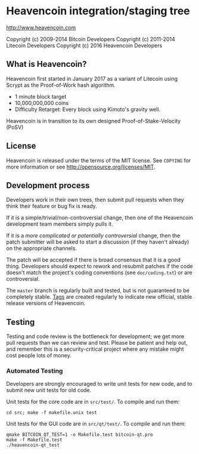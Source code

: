 Heavencoin integration/staging tree
================================

http://www.heavencoin.com

Copyright (c) 2009-2014 Bitcoin Developers
Copyright (c) 2011-2014 Litecoin Developers
Copyright (c) 2016 Heavencoin Developers

What is Heavencoin?
----------------

Heavencoin first started in January 2017 as a variant of Litecoin using Scrypt as
the Proof-of-Work hash algorithm.
 - 1 minute block target
 - 10,000,000,000 coins 
 - Difficulty Retarget: Every block using Kimoto's gravity well.

Heavencoin is in transition to its own designed Proof-of-Stake-Velocity (PoSV) 

License
-------

Heavencoin is released under the terms of the MIT license. See `COPYING` for more
information or see http://opensource.org/licenses/MIT.

Development process
-------------------

Developers work in their own trees, then submit pull requests when they think
their feature or bug fix is ready.

If it is a simple/trivial/non-controversial change, then one of the Heavencoin
development team members simply pulls it.

If it is a *more complicated or potentially controversial* change, then the patch
submitter will be asked to start a discussion (if they haven't already) on the
appropriate channels.

The patch will be accepted if there is broad consensus that it is a good thing.
Developers should expect to rework and resubmit patches if the code doesn't
match the project's coding conventions (see `doc/coding.txt`) or are
controversial.

The `master` branch is regularly built and tested, but is not guaranteed to be
completely stable. [Tags](https://github.com/Heavencoin/heavencoin/tags) are created
regularly to indicate new official, stable release versions of Heavencoin.

Testing
-------

Testing and code review is the bottleneck for development; we get more pull
requests than we can review and test. Please be patient and help out, and
remember this is a security-critical project where any mistake might cost people
lots of money.

### Automated Testing

Developers are strongly encouraged to write unit tests for new code, and to
submit new unit tests for old code.

Unit tests for the core code are in `src/test/`. To compile and run them:

    cd src; make -f makefile.unix test

Unit tests for the GUI code are in `src/qt/test/`. To compile and run them:

    qmake BITCOIN_QT_TEST=1 -o Makefile.test bitcoin-qt.pro
    make -f Makefile.test
    ./heavencoin-qt_test
